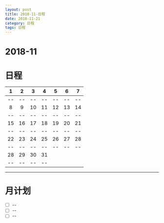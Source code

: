 ```yaml
---
layout: post
title: 2018-11-日程
date: 2018-11-21
category: 日程
tags: 日程
---
```


# 2018-11
# 日程

 1 | 2 | 3 | 4 | 5 | 6 | 7
:-------:|:---------:|:-------:|:--------:|:------:|:------:|:--------:
--|--|--|--|--|--|--
8|9|10|11|12|13|14
--|--|--|--|--|--|--
15|16|17|18|19|20|21
--|--|--|--|--|--|--
22|23|24|25|26|27|28
--|--|--|--|--|--|--
28|29|30|31
--|--|--|--

---

# 月计划

- [ ] --
- [ ] --
- [ ] --